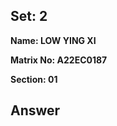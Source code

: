 ## Set: 2

**Name: LOW YING XI**

**Matrix No: A22EC0187**

**Section: 01**

## Answer

<img src="uc_2.jpg" alt=""/></a>